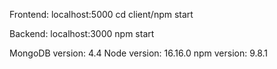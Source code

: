 Frontend: 
localhost:5000
cd client/npm start

Backend: 
localhost:3000
npm start

MongoDB version: 4.4
Node version: 16.16.0
npm version: 9.8.1